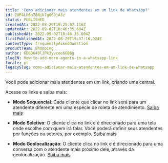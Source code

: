 ```yaml
---
title: 'Como adicionar mais atendentes em um link de WhatsApp?'
id: 28P4Lh6n78Nik7gG60jA3z
status: PUBLISHED
createdAt: 2022-08-29T19:25:07.116Z
updatedAt: 2022-09-02T18:46:35.604Z
publishedAt: 2022-09-02T18:46:35.604Z
firstPublishedAt: 2022-08-29T19:37:16.024Z
contentType: frequentlyAskedQuestion
productTeam: Shopping
author: 6DODK49lJPk3yvcoe6GB6g
slugEN: how-to-add-more-agents-in-a-whatsapp-link
locale: pt
legacySlug: como-adicionar-mais-atendentes-em-um-link-de-whatsapp
---
```


Você pode adicionar mais atendentes em um link, criando uma central.

Acesse os links e saiba mais:

- **Modo Sequencial**: Cada cliente que clicar no link será para um atendente diferente em uma espécie de roleta de atendimento. [Saiba mais](/pt/tutorial/sequencial--212r1PKHPGdpbbRlpf2gY3#)

- **Modo Seletivo**: O cliente clica no link e é direcionado para uma tela onde escolhe com quem irá falar. Você poderá definir seus atendentes por funções ou setores, por exemplo. [Saiba mais](/pt/tutorial/seletivo--7zjQVFhGbwYZ7NW8yKRSKX#)

- **Modo Geolocalização**: O cliente clica no link e é direcionado para uma conversa com o atendente mais próximo dele, através da geolocalização. [Saiba mais](/pt/tutorial/geolocalizado--6XIfgaqXaPe5exQa9oVp6D#)
